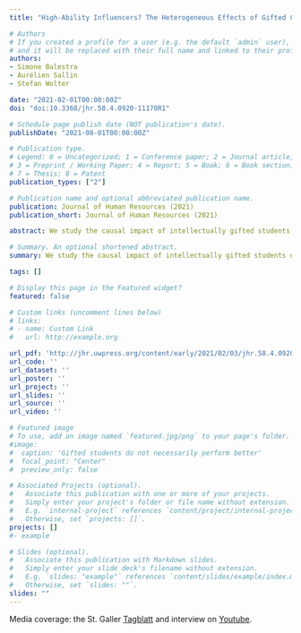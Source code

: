 ```yaml
---
title: "High-Ability Influencers? The Heterogeneous Effects of Gifted Classmates "

# Authors
# If you created a profile for a user (e.g. the default `admin` user), write the username (folder name) here 
# and it will be replaced with their full name and linked to their profile.
authors:
- Simone Balestra
- Aurélien Sallin
- Stefan Wolter

date: "2021-02-01T00:00:00Z"
doi: "doi:10.3368/jhr.58.4.0920-11170R1"

# Schedule page publish date (NOT publication's date).
publishDate: "2021-08-01T00:00:00Z"

# Publication type.
# Legend: 0 = Uncategorized; 1 = Conference paper; 2 = Journal article;
# 3 = Preprint / Working Paper; 4 = Report; 5 = Book; 6 = Book section;
# 7 = Thesis; 8 = Patent
publication_types: ["2"]

# Publication name and optional abbreviated publication name.
publication: Journal of Human Resources (2021)
publication_short: Journal of Human Resources (2021)

abstract: We study the causal impact of intellectually gifted students on their nongifted classmates’ school achievement, enrollment in post-compulsory education, and occupational choices. Using student-level administrative and psychological data, we find a positive effect of exposure to gifted students on peers’ school achievement in both math and language. This impact is heterogeneous. Larger effects are observed among male students and high achievers; female students benefit primarily from female gifted students; effects are driven by gifted students not diagnosed with emotional or behavioral disorders. Exposure to gifted students increases the likelihood of choosing a selective academic track and occupations in STEM fields. 

# Summary. An optional shortened abstract.
summary: We study the causal impact of intellectually gifted students on their nongifted classmates’ school achievement, enrollment in post-compulsory education, and occupational choices. Using student-level administrative and psychological data, we find a positive effect of exposure to gifted students on peers’ school achievement in both math and language. This impact is heterogeneous. Larger effects are observed among male students and high achievers; female students benefit primarily from female gifted students; effects are driven by gifted students not diagnosed with emotional or behavioral disorders. Exposure to gifted students increases the likelihood of choosing a selective academic track and occupations in STEM fields.

tags: []

# Display this page in the Featured widget?
featured: false

# Custom links (uncomment lines below)
# links:
# - name: Custom Link
#   url: http://example.org

url_pdf: 'http://jhr.uwpress.org/content/early/2021/02/03/jhr.58.4.0920-11170R1.full.pdf+html'
url_code: ''
url_dataset: ''
url_poster: ''
url_project: ''
url_slides: ''
url_source: ''
url_video: ''

# Featured image
# To use, add an image named `featured.jpg/png` to your page's folder. 
#image:
#  caption: 'Gifted students do not necessarily perform better'
#  focal_point: "Center"
#  preview_only: false

# Associated Projects (optional).
#   Associate this publication with one or more of your projects.
#   Simply enter your project's folder or file name without extension.
#   E.g. `internal-project` references `content/project/internal-project/index.md`.
#   Otherwise, set `projects: []`.
projects: []
#- example

# Slides (optional).
#   Associate this publication with Markdown slides.
#   Simply enter your slide deck's filename without extension.
#   E.g. `slides: "example"` references `content/slides/example/index.md`.
#   Otherwise, set `slides: ""`.
slides: ""
---
```


Media coverage: the St. Galler [Tagblatt](https://www.tagblatt.ch/leben/hochbegabung-begabte-jugendliche-befeuern-die-leistung-der-ganzen-klasse-jedenfalls-wenn-es-maedchen-sind-ld.2148101) and interview on [Youtube](https://www.youtube.com/watch?v=db84CGAyF_4).
